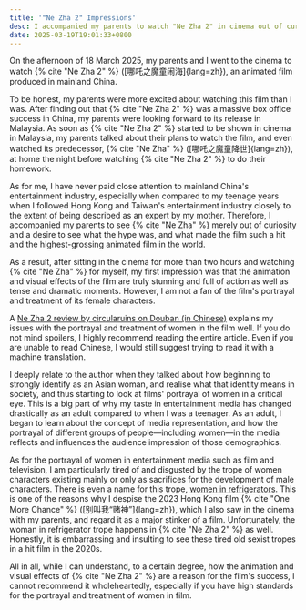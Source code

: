 ```yaml
---
title: '"Ne Zha 2" Impressions'
desc: I accompanied my parents to watch "Ne Zha 2" in cinema out of curiosity. Did I end up liking the film?
date: 2025-03-19T19:01:33+0800
---
```


On the afternoon of 18 March 2025, my parents and I went to the cinema to watch  {% cite "Ne Zha 2" %} ([哪吒之魔童闹海]{lang=zh}), an animated film produced in mainland China.

To be honest, my parents were more excited about watching this film than I was. After finding out that {% cite "Ne Zha 2" %} was a massive box office success in China, my parents were looking forward to its release in Malaysia. As soon as {% cite "Ne Zha 2" %} started to be shown in cinema in Malaysia, my parents talked about their plans to watch the film, and even watched its predecessor, {% cite "Ne Zha" %} ([哪吒之魔童降世]{lang=zh}), at home the night before watching {% cite "Ne Zha 2" %} to do their homework.

As for me, I have never paid close attention to mainland China's entertainment industry, especially when compared to my teenage years when I followed Hong Kong and Taiwan's entertainment industry closely to the extent of being described as an expert by my mother. Therefore, I accompanied my parents to see {% cite "Ne Zha" %} merely out of curiosity and a desire to see what the hype was, and what made the film such a hit and the highest-grossing animated film in the world.

As a result, after sitting in the cinema for more than two hours and watching {% cite "Ne Zha" %} for myself, my first impression was that the animation and visual effects of the film are truly stunning and full of action as well as tense and dramatic moments. However, I am not a fan of the film's portrayal and treatment of its female characters.

A [Ne Zha 2 review by circularuins on Douban (in Chinese)](https://movie.douban.com/review/16499182/) explains my issues with the portrayal and treatment of women in the film well. If you do not mind spoilers, I highly recommend reading the entire article. Even if you are unable to read Chinese, I would still suggest trying to read it with a machine translation.

I deeply relate to the author when they talked about how beginning to strongly identify as an Asian woman, and realise what that identity means in society, and thus starting to look at films' portrayal of women in a critical eye. This is a big part of why my taste in entertainment media has changed drastically as an adult compared to when I was a teenager. As an adult, I began to learn about the concept of media representation, and how the portrayal of different groups of people—including women—in the media reflects and influences the audience impression of those demographics.

As for the portrayal of women in entertainment media such as film and television, I am particularly tired of and disgusted by the trope of women characters existing mainly or only as sacrifices for the development of male characters. There is even a name for this trope, [women in refrigerators](https://en.wikipedia.org/wiki/Women_in_refrigerators). This is one of the reasons why I despise the 2023 Hong Kong film {% cite "One More Chance" %} ([别叫我“赌神”]{lang=zh}), which I also saw in the cinema with my parents, and regard it as a major stinker of a film. Unfortunately, the woman in refrigerator trope happens in {% cite "Ne Zha 2" %} as well. Honestly, it is embarrassing and insulting to see these tired old sexist tropes in a hit film in the 2020s.

All in all, while I can understand, to a certain degree, how the animation and visual effects of {% cite "Ne Zha 2" %} are a reason for the film's success, I cannot recommend it wholeheartedly, especially if you have high standards for the portrayal and treatment of women in film.